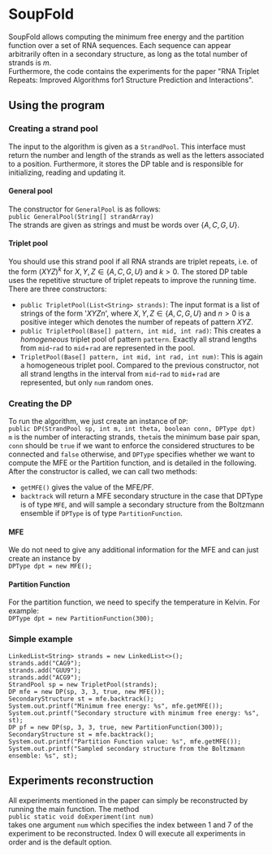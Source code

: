 # SoupFold

SoupFold allows computing the minimum free energy and the partition function over a set of RNA sequences. Each sequence can appear arbitrarily often in a secondary structure, as long as the total number of strands is $m$. <br>
Furthermore, the code contains the experiments for the paper "RNA Triplet Repeats: Improved Algorithms for1
Structure Prediction and Interactions". <br>

## Using the program

### Creating a strand pool

The input to the algorithm is given as a `StrandPool`. This interface must return the number and length of the strands as well as the letters associated to a position. Furthermore, it stores the DP table and is responsible for initializing, reading and updating it.

#### General pool

The constructor for `GeneralPool` is as follows:<br>
`public GeneralPool(String[] strandArray)`<br>
The strands are given as strings and must be words over $`\{A,C,G,U\}`$.
#### Triplet pool

You should use this strand pool if all RNA strands are triplet repeats, i.e. of the form $(XYZ)^k$ for $`X,Y,Z \in \{A,C,G,U\}`$ and $k>0$. The stored DP table uses the repetitive structure of triplet repeats to improve the running time.<br>
There are three constructors:
- `public TripletPool(List<String> strands)`: The input format is a list of strings of the form '$`XYZn`$', where $`X,Y,Z \in \{A,C,G,U\}`$ and $n>0$ is a positive integer which denotes the number of repeats of pattern $XYZ$.
- `public TripletPool(Base[] pattern, int mid, int rad)`: This creates a _homogeneous_ triplet pool of pattern `pattern`. Exactly all strand lengths from `mid`-`rad` to `mid`+`rad` are represented in the pool.
- `TripletPool(Base[] pattern, int mid, int rad, int num)`: This is again a homogeneous triplet pool. Compared to the previous constructor, not all strand lengths in the interval from `mid`-`rad` to `mid`+`rad` are represented, but only `num` random ones.

### Creating the DP
To run the algorithm, we just create an instance of `DP`: <br>
`public DP(StrandPool sp, int m, int theta, boolean conn, DPType dpt)` <br>
`m` is the number of interacting strands, `theta`is the minimum base pair span, `conn` should be `true` if we want to enforce the considered structures to be connected and `false` otherwise, and `DPType` specifies whether we want to compute the MFE or the Partition function, and is detailed in the following.<br>
After the constructor is called, we can call two methods:
- `getMFE()` gives the value of the MFE/PF.
- `backtrack` will return a MFE secondary structure in the case that DPType is of type `MFE`, and will sample a secondary structure from the Boltzmann ensemble if `DPType` is of type `PartitionFunction`.

#### MFE

We do not need to give any additional information for the MFE and can just create an instance by <br>
`DPType dpt = new MFE();`

#### Partition Function

For the partition function, we need to specify the temperature in Kelvin. For example: <br>
`DPType dpt = new PartitionFunction(300);`

### Simple example

```
LinkedList<String> strands = new LinkedList<>();
strands.add("CAG9");
strands.add("GUU9");
strands.add("ACG9");
StrandPool sp = new TripletPool(strands);
DP mfe = new DP(sp, 3, 3, true, new MFE());
SecondaryStructure st = mfe.backtrack();
System.out.printf("Minimum free energy: %s", mfe.getMFE());
System.out.printf("Secondary structure with minimum free energy: %s", st);
DP pf = new DP(sp, 3, 3, true, new PartitionFunction(300));
SecondaryStructure st = mfe.backtrack();
System.out.printf("Partition Function value: %s", mfe.getMFE());
System.out.printf("Sampled secondary structure from the Boltzmann ensemble: %s", st);
```



## Experiments reconstruction

All experiments mentioned in the paper can simply be reconstructed by running the main function. The method <br>
`public static void doExperiment(int num)`<br>
takes one argument `num` which specifies the index between 1 and 7 of the experiment to be reconstructed. Index 0 will execute all experiments in order and is the default option.
